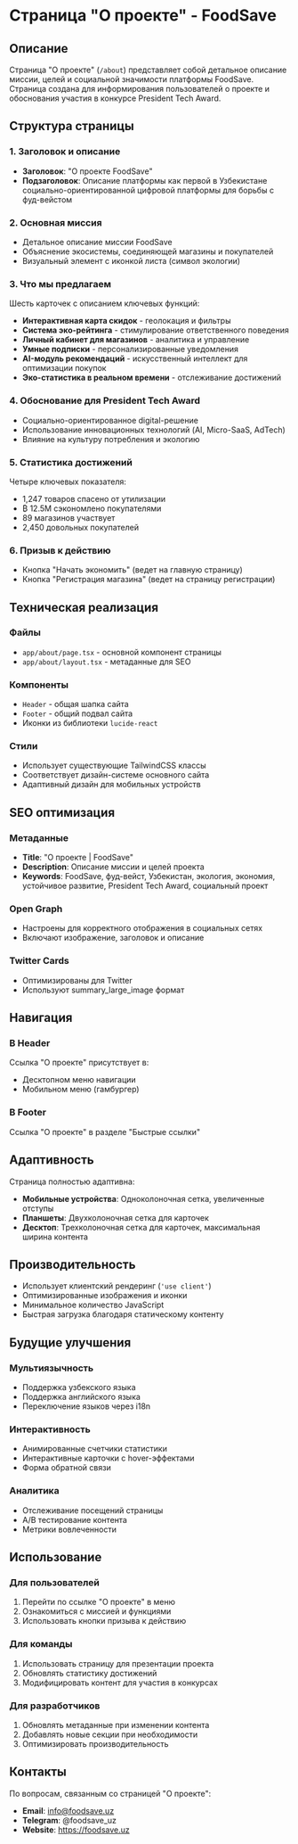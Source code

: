 # Страница "О проекте" - FoodSave

## Описание

Страница "О проекте" (`/about`) представляет собой детальное описание миссии, целей и социальной значимости платформы FoodSave. Страница создана для информирования пользователей о проекте и обоснования участия в конкурсе President Tech Award.

## Структура страницы

### 1. Заголовок и описание
- **Заголовок**: "О проекте FoodSave"
- **Подзаголовок**: Описание платформы как первой в Узбекистане социально-ориентированной цифровой платформы для борьбы с фуд-вейстом

### 2. Основная миссия
- Детальное описание миссии FoodSave
- Объяснение экосистемы, соединяющей магазины и покупателей
- Визуальный элемент с иконкой листа (символ экологии)

### 3. Что мы предлагаем
Шесть карточек с описанием ключевых функций:
- **Интерактивная карта скидок** - геолокация и фильтры
- **Система эко-рейтинга** - стимулирование ответственного поведения
- **Личный кабинет для магазинов** - аналитика и управление
- **Умные подписки** - персонализированные уведомления
- **AI-модуль рекомендаций** - искусственный интеллект для оптимизации покупок
- **Эко-статистика в реальном времени** - отслеживание достижений

### 4. Обоснование для President Tech Award
- Социально-ориентированное digital-решение
- Использование инновационных технологий (AI, Micro-SaaS, AdTech)
- Влияние на культуру потребления и экологию

### 5. Статистика достижений
Четыре ключевых показателя:
- 1,247 товаров спасено от утилизации
- ₿ 12.5M сэкономлено покупателями
- 89 магазинов участвует
- 2,450 довольных покупателей

### 6. Призыв к действию
- Кнопка "Начать экономить" (ведет на главную страницу)
- Кнопка "Регистрация магазина" (ведет на страницу регистрации)

## Техническая реализация

### Файлы
- `app/about/page.tsx` - основной компонент страницы
- `app/about/layout.tsx` - метаданные для SEO

### Компоненты
- `Header` - общая шапка сайта
- `Footer` - общий подвал сайта
- Иконки из библиотеки `lucide-react`

### Стили
- Использует существующие TailwindCSS классы
- Соответствует дизайн-системе основного сайта
- Адаптивный дизайн для мобильных устройств

## SEO оптимизация

### Метаданные
- **Title**: "О проекте | FoodSave"
- **Description**: Описание миссии и целей проекта
- **Keywords**: FoodSave, фуд-вейст, Узбекистан, экология, экономия, устойчивое развитие, President Tech Award, социальный проект

### Open Graph
- Настроены для корректного отображения в социальных сетях
- Включают изображение, заголовок и описание

### Twitter Cards
- Оптимизированы для Twitter
- Используют summary_large_image формат

## Навигация

### В Header
Ссылка "О проекте" присутствует в:
- Десктопном меню навигации
- Мобильном меню (гамбургер)

### В Footer
Ссылка "О проекте" в разделе "Быстрые ссылки"

## Адаптивность

Страница полностью адаптивна:
- **Мобильные устройства**: Одноколоночная сетка, увеличенные отступы
- **Планшеты**: Двухколоночная сетка для карточек
- **Десктоп**: Трехколоночная сетка для карточек, максимальная ширина контента

## Производительность

- Использует клиентский рендеринг (`'use client'`)
- Оптимизированные изображения и иконки
- Минимальное количество JavaScript
- Быстрая загрузка благодаря статическому контенту

## Будущие улучшения

### Мультиязычность
- Поддержка узбекского языка
- Поддержка английского языка
- Переключение языков через i18n

### Интерактивность
- Анимированные счетчики статистики
- Интерактивные карточки с hover-эффектами
- Форма обратной связи

### Аналитика
- Отслеживание посещений страницы
- A/B тестирование контента
- Метрики вовлеченности

## Использование

### Для пользователей
1. Перейти по ссылке "О проекте" в меню
2. Ознакомиться с миссией и функциями
3. Использовать кнопки призыва к действию

### Для команды
1. Использовать страницу для презентации проекта
2. Обновлять статистику достижений
3. Модифицировать контент для участия в конкурсах

### Для разработчиков
1. Обновлять метаданные при изменении контента
2. Добавлять новые секции при необходимости
3. Оптимизировать производительность

## Контакты

По вопросам, связанным со страницей "О проекте":
- **Email**: info@foodsave.uz
- **Telegram**: @foodsave_uz
- **Website**: https://foodsave.uz 